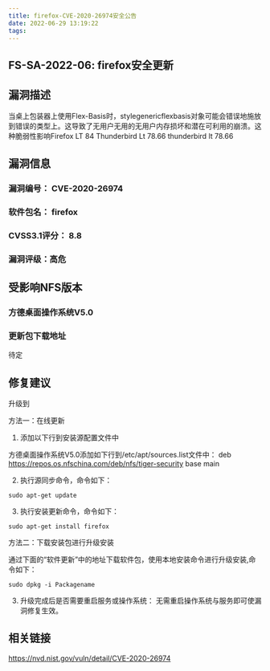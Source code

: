 ```yaml
---
title: firefox-CVE-2020-26974安全公告
date: 2022-06-29 13:19:22
tags:
---
```

## FS-SA-2022-06: firefox安全更新

## 漏洞描述

当桌上包装器上使用Flex-Basis时，stylegenericflexbasis对象可能会错误地施放到错误的类型上。这导致了无用户无用的无用户内存损坏和潜在可利用的崩溃。这种脆弱性影响Firefox LT 84 Thunderbird Lt 78.66 thunderbird lt 78.66

## 漏洞信息

###    漏洞编号： CVE-2020-26974

###    软件包名： firefox

###    CVSS3.1评分： 8.8

###    漏洞评级：高危

## 受影响NFS版本

###    方德桌面操作系统V5.0

### 更新包下载地址

待定

## 修复建议

升级到 

方法一：在线更新

1. 添加以下行到安装源配置文件中

方德桌面操作系统V5.0添加如下行到/etc/apt/sources.list文件中：
deb https://repos.os.nfschina.com/deb/nfs/tiger-security base main

2. 执行源同步命令，命令如下：

```
sudo apt-get update
```

3. 执行安装更新命令，命令如下：

```
sudo apt-get install firefox
```

方法二：下载安装包进行升级安装

通过下面的“软件更新”中的地址下载软件包，使用本地安装命令进行升级安装,命令如下：

```
sudo dpkg -i Packagename
```

3. 升级完成后是否需要重启服务或操作系统：
   无需重启操作系统与服务即可使漏洞修复生效。

## 相关链接

https://nvd.nist.gov/vuln/detail/CVE-2020-26974
